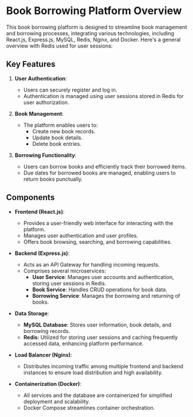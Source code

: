 # Book Borrowing Platform Overview

This book borrowing platform is designed to streamline book management and borrowing processes, integrating various technologies, including React.js, Express.js, MySQL, Redis, Nginx, and Docker. Here's a general overview with Redis used for user sessions:

## Key Features

1. **User Authentication**:
   - Users can securely register and log in.
   - Authentication is managed using user sessions stored in Redis for user authorization.

2. **Book Management**:
   - The platform enables users to:
     - Create new book records.
     - Update book details.
     - Delete book entries.

3. **Borrowing Functionality**:
   - Users can borrow books and efficiently track their borrowed items.
   - Due dates for borrowed books are managed, enabling users to return books punctually.

## Components

- **Frontend (React.js)**:
   - Provides a user-friendly web interface for interacting with the platform.
   - Manages user authentication and user profiles.
   - Offers book browsing, searching, and borrowing capabilities.

- **Backend (Express.js)**:
   - Acts as an API Gateway for handling incoming requests.
   - Comprises several microservices:
     - **User Service**: Manages user accounts and authentication, storing user sessions in Redis.
     - **Book Service**: Handles CRUD operations for book data.
     - **Borrowing Service**: Manages the borrowing and returning of books.

- **Data Storage**:
   - **MySQL Database**: Stores user information, book details, and borrowing records.
   - **Redis**: Utilized for storing user sessions and caching frequently accessed data, enhancing platform performance.

- **Load Balancer (Nginx)**:
   - Distributes incoming traffic among multiple frontend and backend instances to ensure load distribution and high availability.

- **Containerization (Docker)**:
   - All services and the database are containerized for simplified deployment and scalability.
   - Docker Compose streamlines container orchestration.
